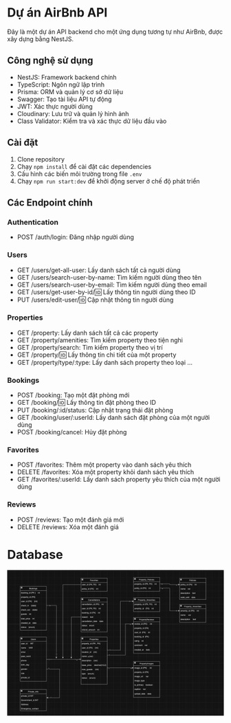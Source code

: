 # Dự án AirBnb API

Đây là một dự án API backend cho một ứng dụng tương tự như AirBnb, được xây dựng bằng NestJS.

## Công nghệ sử dụng

- NestJS: Framework backend chính
- TypeScript: Ngôn ngữ lập trình
- Prisma: ORM và quản lý cơ sở dữ liệu
- Swagger: Tạo tài liệu API tự động
- JWT: Xác thực người dùng
- Cloudinary: Lưu trữ và quản lý hình ảnh
- Class Validator: Kiểm tra và xác thực dữ liệu đầu vào

## Cài đặt

1. Clone repository
2. Chạy `npm install` để cài đặt các dependencies
3. Cấu hình các biến môi trường trong file `.env`
4. Chạy `npm run start:dev` để khởi động server ở chế độ phát triển

## Các Endpoint chính

### Authentication
- POST /auth/login: Đăng nhập người dùng

### Users
- GET /users/get-all-user: Lấy danh sách tất cả người dùng
- GET /users/search-user-by-name: Tìm kiếm người dùng theo tên
- GET /users/search-user-by-email: Tìm kiếm người dùng theo email
- GET /users/get-user-by-id/:id: Lấy thông tin người dùng theo ID
- PUT /users/edit-user/:id: Cập nhật thông tin người dùng

### Properties
- GET /property: Lấy danh sách tất cả các property
- GET /property/amenities: Tìm kiếm property theo tiện nghi
- GET /property/search: Tìm kiếm property theo vị trí
- GET /property/:id: Lấy thông tin chi tiết của một property
- GET /property/type/:type: Lấy danh sách property theo loại
...

### Bookings
- POST /booking: Tạo một đặt phòng mới
- GET /booking/:id: Lấy thông tin đặt phòng theo ID
- PUT /booking/:id/status: Cập nhật trạng thái đặt phòng
- GET /booking/user/:userId: Lấy danh sách đặt phòng của một người dùng
- POST /booking/cancel: Hủy đặt phòng

### Favorites
- POST /favorites: Thêm một property vào danh sách yêu thích
- DELETE /favorites: Xóa một property khỏi danh sách yêu thích
- GET /favorites/:userId: Lấy danh sách property yêu thích của một người dùng

### Reviews
- POST /reviews: Tạo một đánh giá mới
- DELETE /reviews: Xóa một đánh giá


# Database
![Database structure](public/imgs/API-airbnb.png)



